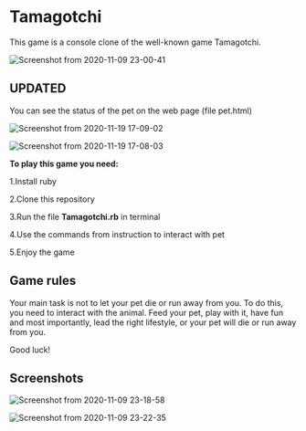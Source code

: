 # Tamagotchi

This game is a console clone of the well-known game Tamagotchi.

![Screenshot from 2020-11-09 23-00-41](https://user-images.githubusercontent.com/34281985/98596622-56d8ce80-22e0-11eb-9ae3-c8a259160ebf.png)

## UPDATED

You can see the status of the pet on the web page (file pet.html)

![Screenshot from 2020-11-19 17-09-02](https://user-images.githubusercontent.com/34281985/99685333-25ec5c80-2a8b-11eb-9a19-cf5a89dce39c.png)


![Screenshot from 2020-11-19 17-08-03](https://user-images.githubusercontent.com/34281985/99685406-3997c300-2a8b-11eb-88e0-2b768d3fd84c.png)


**To play this game you need:**

1.Install ruby

2.Clone this repository

3.Run the file **Tamagotchi.rb** in terminal

4.Use the commands from instruction to interact with pet

5.Enjoy the game

## Game rules

Your main task is not to let your pet die or run away from you. To do this, you need to interact with the animal. Feed your pet, play with it, have fun and most importantly, lead the right lifestyle, or your pet will die or run away from you.

Good luck!

## Screenshots


![Screenshot from 2020-11-09 23-18-58](https://user-images.githubusercontent.com/34281985/98597668-06627080-22e2-11eb-81bc-a8b258a19cbf.png)


![Screenshot from 2020-11-09 23-22-35](https://user-images.githubusercontent.com/34281985/98598031-88529980-22e2-11eb-9dad-d03abe1c9f74.png)
